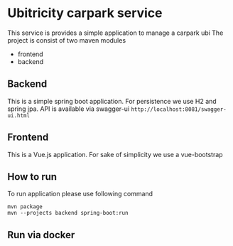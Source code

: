 # Ubitricity carpark service

This service is provides a simple application to manage a carpark ubi
The project is consist of two maven modules
* frontend
* backend

## Backend

This is a simple spring boot application. For persistence we use H2 and spring jpa.
API is available via swagger-ui `http://localhost:8081/swagger-ui.html`
 

## Frontend 

This is a Vue.js application. For sake of simplicity we use a vue-bootstrap

## How to run

To run application please use following command

```shell script
mvn package
mvn --projects backend spring-boot:run
```

## Run via docker
